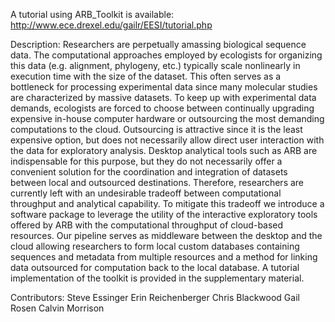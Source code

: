 A tutorial using ARB\_Toolkit is available:
http://www.ece.drexel.edu/gailr/EESI/tutorial.php

Description:
Researchers are perpetually amassing biological sequence data. The computational approaches employed by ecologists for organizing this data (e.g. alignment, phylogeny, etc.) typically scale nonlinearly in execution time with the size of the dataset. This often serves as a bottleneck for processing experimental data since many molecular studies are characterized by massive datasets. To keep up with experimental data demands, ecologists are forced to choose between continually upgrading expensive in-house computer hardware or outsourcing the most demanding computations to the cloud. Outsourcing is attractive since it is the least expensive option, but does not necessarily allow direct user interaction with the data for exploratory analysis. Desktop analytical tools such as ARB are indispensable for this purpose, but they do not necessarily offer a convenient solution for the coordination and integration of datasets between local and outsourced destinations. Therefore, researchers are currently left with an undesirable tradeoff between computational throughput and analytical capability. To mitigate this tradeoff we introduce a software package to leverage the utility of the interactive exploratory tools offered by ARB with the computational throughput of cloud-based resources. Our pipeline serves as middleware between the desktop and the cloud allowing researchers to form local custom databases containing sequences and metadata from multiple resources and a method for linking data outsourced for computation back to the local database. A tutorial implementation of the toolkit is provided in the supplementary material.

Contributors:
Steve Essinger
Erin Reichenberger
Chris  Blackwood
Gail Rosen
Calvin Morrison

